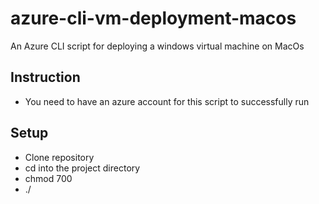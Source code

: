 # azure-cli-vm-deployment-macos
An Azure CLI script for deploying a windows virtual machine on MacOs

## Instruction
- You need to have an azure account for this script to successfully run

## Setup
- Clone repository 
- cd into the project directory
- chmod 700 <the file name>
- ./<the file name >